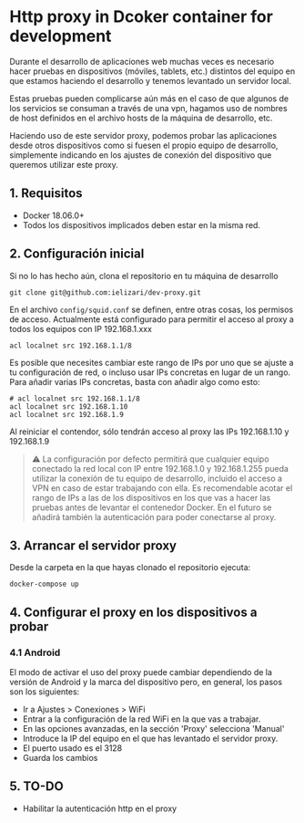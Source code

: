 # Http proxy in Dcoker container for development
Durante el desarrollo de aplicaciones web muchas veces es necesario hacer pruebas en dispositivos (móviles, tablets, etc.) distintos del equipo en que estamos haciendo el desarrollo y tenemos levantado un servidor local.

Estas pruebas pueden complicarse aún más en el caso de que algunos de los servicios se consuman a través de una vpn, hagamos uso de nombres de host definidos en el archivo hosts de la máquina de desarrollo, etc.

Haciendo uso de este servidor proxy, podemos probar las aplicaciones desde otros dispositivos como si fuesen el propio equipo de desarrollo, simplemente indicando en los ajustes de conexión del dispositivo que queremos utilizar este proxy.

## 1. Requisitos
- Docker 18.06.0+
- Todos los dispositivos implicados deben estar en la misma red.

## 2. Configuración inicial
Si no lo has hecho aún, clona el repositorio en tu máquina de desarrollo
```
git clone git@github.com:ielizari/dev-proxy.git
```

En el archivo `config/squid.conf` se definen, entre otras cosas, los permisos de acceso. Actualmente está configurado para permitir el acceso al proxy a todos los equipos con IP 192.168.1.xxx

```
acl localnet src 192.168.1.1/8
```
Es posible que necesites cambiar este rango de IPs por uno que se ajuste a tu configuración de red, o incluso usar IPs concretas en lugar de un rango.
Para añadir varias IPs concretas, basta con añadir algo como esto:
```
# acl localnet src 192.168.1.1/8
acl localnet src 192.168.1.10
acl localnet src 192.168.1.9
```
Al reiniciar el contendor, sólo tendrán acceso al proxy las IPs 192.168.1.10 y 192.168.1.9

> :warning: La configuración por defecto permitirá que cualquier equipo conectado la red local con IP entre 192.168.1.0 y 192.168.1.255 pueda utilizar la conexión de tu equipo de desarrollo, incluido el acceso a VPN en caso de estar trabajando con ella. Es recomendable acotar el rango de IPs a las de los dispositivos en los que vas a hacer las pruebas antes de levantar el contenedor Docker. En el futuro se añadirá también la autenticación para poder conectarse al proxy.

## 3. Arrancar el servidor proxy
Desde la carpeta en la que hayas clonado el repositorio ejecuta:
```
docker-compose up
```

## 4. Configurar el proxy en los dispositivos a probar
### 4.1 Android
El modo de activar el uso del proxy puede cambiar dependiendo de la versión de Android y la marca del dispositivo pero, en general, los pasos son los siguientes:
- Ir a Ajustes > Conexiones > WiFi
- Entrar a la configuración de la red WiFi en la que vas a trabajar.
- En las opciones avanzadas, en la sección 'Proxy' selecciona 'Manual'
- Introduce la IP del equipo en el que has levantado el servidor proxy.
- El puerto usado es el 3128
- Guarda los cambios

## 5. TO-DO
- Habilitar la autenticación http en el proxy

